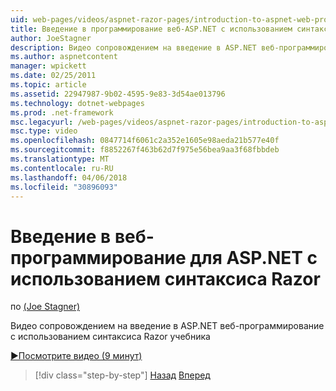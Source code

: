 ```yaml
---
uid: web-pages/videos/aspnet-razor-pages/introduction-to-aspnet-web-programming-using-the-razor-syntax
title: Введение в программирование веб-ASP.NET с использованием синтаксиса Razor | Документы Microsoft
author: JoeStagner
description: Видео сопровождением на введение в ASP.NET веб-программирование с использованием синтаксиса Razor учебника
ms.author: aspnetcontent
manager: wpickett
ms.date: 02/25/2011
ms.topic: article
ms.assetid: 22947987-9b02-4595-9e83-3d54ae013796
ms.technology: dotnet-webpages
ms.prod: .net-framework
msc.legacyurl: /web-pages/videos/aspnet-razor-pages/introduction-to-aspnet-web-programming-using-the-razor-syntax
msc.type: video
ms.openlocfilehash: 0847714f6061c2a352e1605e98aeda21b577e40f
ms.sourcegitcommit: f8852267f463b62d7f975e56bea9aa3f68fbbdeb
ms.translationtype: MT
ms.contentlocale: ru-RU
ms.lasthandoff: 04/06/2018
ms.locfileid: "30896093"
---
```

<a name="introduction-to-aspnet-web-programming-using-the-razor-syntax"></a>Введение в веб-программирование для ASP.NET с использованием синтаксиса Razor
====================
по [(Joe Stagner)](https://github.com/JoeStagner)

Видео сопровождением на введение в ASP.NET веб-программирование с использованием синтаксиса Razor учебника

[&#9654;Посмотрите видео (9 минут)](https://channel9.msdn.com/Blogs/ASP-NET-Site-Videos/introduction-to-aspnet-web-programming-using-the-razor-syntax)

> [!div class="step-by-step"]
> [Назад](getting-started-with-webmatrix-and-aspnet-web-pages.md)
> [Вперед](creating-a-consistent-look-part-1.md)
